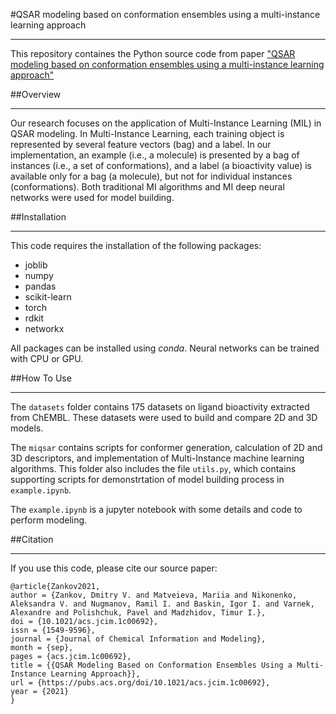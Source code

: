 #QSAR modeling based on conformation ensembles using a multi-instance learning approach
______________________________________________________________________________________
This repository containes the Python source code from paper ["QSAR modeling based on conformation ensembles using a 
multi-instance learning approach"](https://pubs.acs.org/doi/10.1021/acs.jcim.1c00692)

##Overview
________
Our research focuses on the application of Multi-Instance Learning (MIL) in QSAR modeling. 
In Multi-Instance Learning, each training object is represented by several feature 
vectors (bag) and a label. In our implementation, an example (i.e., a molecule) is presented 
by a bag of instances (i.e., a set of conformations), and a label (a bioactivity value) is available 
only for a bag (a molecule), but not for individual instances (conformations). 
Both traditional MI algorithms and MI deep neural networks were used for model building.

##Installation
____________
This code requires the installation of the following packages:
+ joblib
+ numpy
+ pandas
+ scikit-learn
+ torch
+ rdkit
+ networkx

All packages can be installed using *conda*. Neural networks can be trained with CPU or GPU. 

##How To Use
__________
The `datasets` folder contains 175 datasets on ligand bioactivity extracted from ChEMBL. 
These datasets were used to build and compare 2D and 3D models.

The `miqsar` contains scripts for conformer generation, calculation of 2D and 3D descriptors, 
and implementation of Multi-Instance machine learning algorithms. This folder also includes the
file `utils.py`, which contains supporting scripts for demonstrtation of model building process in `example.ipynb`.

The `example.ipynb` is a jupyter notebook with some details and code to perform modeling.

##Citation
________
If you use this code, please cite our source paper:

```
@article{Zankov2021,
author = {Zankov, Dmitry V. and Matveieva, Mariia and Nikonenko, Aleksandra V. and Nugmanov, Ramil I. and Baskin, Igor I. and Varnek, Alexandre and Polishchuk, Pavel and Madzhidov, Timur I.},
doi = {10.1021/acs.jcim.1c00692},
issn = {1549-9596},
journal = {Journal of Chemical Information and Modeling},
month = {sep},
pages = {acs.jcim.1c00692},
title = {{QSAR Modeling Based on Conformation Ensembles Using a Multi-Instance Learning Approach}},
url = {https://pubs.acs.org/doi/10.1021/acs.jcim.1c00692},
year = {2021}
}
```










